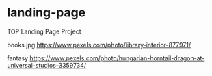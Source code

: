 # landing-page
TOP Landing Page Project


books.jpg
https://www.pexels.com/photo/library-interior-877971/

fantasy
https://www.pexels.com/photo/hungarian-horntail-dragon-at-universal-studios-3359734/